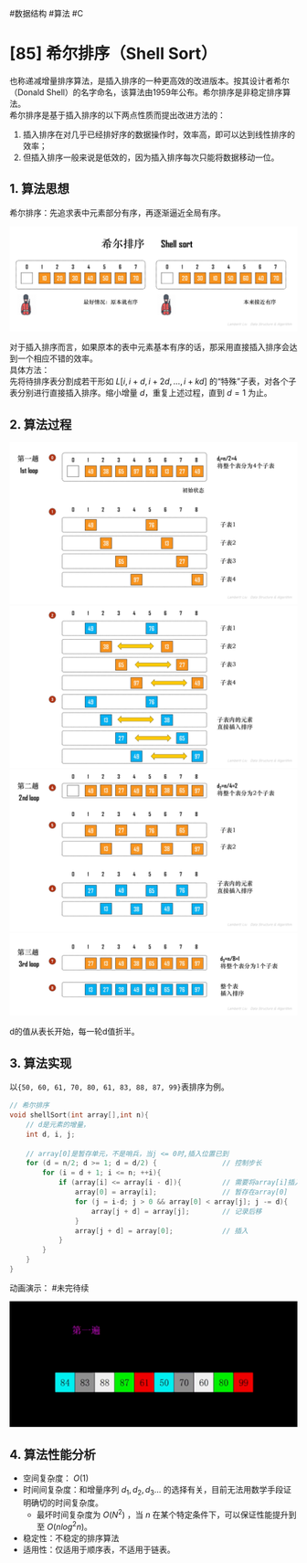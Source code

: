 #数据结构 #算法 #C
# [85] 希尔排序（Shell Sort）
也称递减增量排序算法，是插入排序的一种更高效的改进版本。按其设计者希尔（Donald Shell）的名字命名，该算法由1959年公布。希尔排序是非稳定排序算法。  
希尔排序是基于插入排序的以下两点性质而提出改进方法的：  
1. 插入排序在对几乎已经排好序的数据操作时，效率高，即可以达到线性排序的效率；
2. 但插入排序一般来说是低效的，因为插入排序每次只能将数据移动一位。
## 1. 算法思想
希尔排序：先追求表中元素部分有序，再逐渐逼近全局有序。

![](img/08_sort/23%20希尔排序.jpg)

对于插入排序而言，如果原本的表中元素基本有序的话，那采用直接插入排序会达到一个相应不错的效率。  
具体方法：  
先将待排序表分割成若干形如 $L[ i, i + d, i + 2d,…, i + kd ]$ 的“特殊”⼦表，对各个⼦表分别进行直接插入排序。缩小增量 $d$，重复上述过程，直到 $d = 1$ 为⽌。
## 2. 算法过程
![](img/08_sort/24%20希尔排序%20演示1.jpg)
![](img/08_sort/25%20希尔排序%20演示2.jpg)
![](img/08_sort/26%20希尔排序%20演示3.jpg)
![](img/08_sort/27%20希尔排序%20演示4.jpg)

d的值从表长开始，每一轮d值折半。

## 3. 算法实现
以`{50, 60, 61, 70, 80, 61, 83, 88, 87, 99}`表排序为例。
```c
// 希尔排序
void shellSort(int array[],int n){
    // d是元素的增量，
    int d, i, j;

    // array[0]是暂存单元，不是哨兵，当j <= 0时,插入位置已到
    for (d = n/2; d >= 1; d = d/2) {                // 控制步长
        for (i = d + 1; i <= n; ++i){
            if (array[i] <= array[i - d]){          // 需要将array[i]插入有序增量子表
                array[0] = array[i];                // 暂存在array[0]
                for (j = i-d; j > 0 && array[0] < array[j]; j -= d){
                    array[j + d] = array[j];        // 记录后移
                }
                array[j + d] = array[0];            // 插入
            }
        }
    }
}
```

动画演示：
#未完待续 

![](img/08_sort/shell_sort.gif)

## 4. 算法性能分析
- 空间复杂度： $O(1)$
- 时间间复杂度：和增量序列 $d_1, d_2, d_3 …$ 的选择有关，⽬前⽆法⽤数学⼿段证明确切的时间复杂度。
  - 最坏时间复杂度为 $O(N^2)$ ，当 $n$ 在某个特定条件下，可以保证性能提升到至 $O(nlog^2n)$。
- 稳定性：不稳定的排序算法
- 适⽤性：仅适⽤于顺序表，不适⽤于链表。

